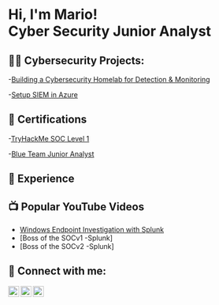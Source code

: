 <h1>Hi, I'm Mario! <br/><a>Cyber Security Junior Analyst</a></h1>

<h2>👨‍💻 Cybersecurity Projects:</h2>

  -[Building a Cybersecurity Homelab for Detection & Monitoring](https://github.com/joshmadakor1/Algorithms-Practice)
  
  -[Setup SIEM in Azure](https://github.com/joshmadakor1/Algorithms-Practice)


 <h2>📄 Certifications</h2>

-[TryHackMe SOC Level 1](https://tryhackme-certificates.s3-eu-west-1.amazonaws.com/THM-KAETRVD5PN.png)

-[Blue Team Junior Analyst](https://elearning.securityblue.team/home/certificate/935690006)

<h2>🔭 Experience </h2>

<h2>📺 Popular YouTube Videos</h2>

- [Windows Endpoint Investigation with Splunk](https://www.youtube.com/watch?v=a83ASGn_V_s)
- [Boss of the SOCv1 -Splunk]
- [Boss of the SOCv2 -Splunk]



<h2> 🤳 Connect with me:</h2>

[<img align="left" alt="Mario Topic | YouTube" width="22px" src="https://cdn.jsdelivr.net/npm/simple-icons@v3/icons/youtube.svg" />][youtube]
[<img align="left" alt="Mario Topic | LinkedIn" width="22px" src="https://cdn.jsdelivr.net/npm/simple-icons@v3/icons/linkedin.svg" />][linkedin]
[<img align="left" alt="Mario Topic | Instagram" width="22px" src="https://cdn.jsdelivr.net/npm/simple-icons@v3/icons/instagram.svg" />][instagram]


[youtube]: https://www.youtube.com/channel/UC0zsfq1u4_cpK-_6dw5RGvA
[instagram]: https://www.instagram.com/denzabl
[linkedin]: https://linkedin.com/in/joshmadakor
[discord]: https://discord.com/users/denza9023

<!--
**institucija7/institucija7** is a ✨ _special_ ✨ repository because its `README.md` (this file) appears on your GitHub profile.

Here are some ideas to get you started:

- 🔭 I’m currently working on ...
- 🌱 I’m currently learning ...
- 👯 I’m looking to collaborate on ...
- 🤔 I’m looking for help with ...
- 💬 Ask me about ...
- 📫 How to reach me: ...
- 😄 Pronouns: ...
- ⚡ Fun fact: ...
-->

